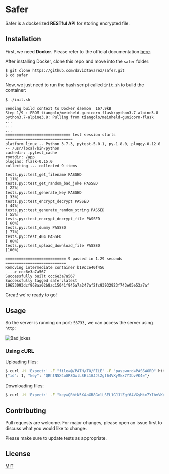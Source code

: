 # Safer

Safer is a dockerized **RESTful API** for storing encrypted file.

## Installation

First, we need **Docker**. Please refer to the official documentation [here](https://docs.docker.com/install/linux/docker-ce/debian/).

After installing Docker, clone this repo and move into the `safer` folder:

```bash
$ git clone https://github.com/davidtavarez/safer.git
$ cd safer
```

Now, we just need to run the bash script called `init.sh` to build the container:

```bash
$ ./init.sh
```
```
Sending build context to Docker daemon  167.9kB
Step 1/9 : FROM tiangolo/meinheld-gunicorn-flask:python3.7-alpine3.8
python3.7-alpine3.8: Pulling from tiangolo/meinheld-gunicorn-flask
...
...
...
============================= test session starts ==============================
platform linux -- Python 3.7.3, pytest-5.0.1, py-1.8.0, pluggy-0.12.0 -- /usr/local/bin/python
cachedir: .pytest_cache
rootdir: /app
plugins: flask-0.15.0
collecting ... collected 9 items

tests.py::test_get_filename PASSED                                       [ 11%]
tests.py::test_get_random_bad_joke PASSED                                [ 22%]
tests.py::test_generate_key PASSED                                       [ 33%]
tests.py::test_encrypt_decrypt PASSED                                    [ 44%]
tests.py::test_generate_random_string PASSED                             [ 55%]
tests.py::test_encrypt_decrypt_file PASSED                               [ 66%]
tests.py::test_dummy PASSED                                              [ 77%]
tests.py::test_404 PASSED                                                [ 88%]
tests.py::test_upload_download_file PASSED                               [100%]

=========================== 9 passed in 1.29 seconds ===========================
Removing intermediate container b19cce40f456
 ---> ccc6e3a7a567
Successfully built ccc6e3a7a567
Successfully tagged safer:latest
19653093dcf968aa02b8ac15041f945a7a247af2fc93932923f743e05e53a7af
```

Great! we're ready to go!

## Usage

So the server is running on port: `56733`, we can access the server using `http`:

![Bad jokes](https://raw.githubusercontent.com/davidtavarez/safer/master/screenshots/index.png)


### Using cURL

Uploading files:

```bash
$ curl -H 'Expect:' -F "file=@/PATH/TO/FILE" -F "password=PASSWORD" http://localhost:56733/file/upload
{"id": 1, "key": "QRhtN5X4oGR8GxlLSEL1GJJlZgf64VXyMkx7YIbvVK4="}
```

Downloading files:

```bash
$ curl -H 'Expect:' -F "key=QRhtN5X4oGR8GxlLSEL1GJJlZgf64VXyMkx7YIbvVK4\=" http://127.0.0.1:56733/file/download/1 > FILE.EXT   
```

## Contributing
Pull requests are welcome. For major changes, please open an issue first to discuss what you would like to change.

Please make sure to update tests as appropriate.

## License
[MIT](https://choosealicense.com/licenses/mit/)